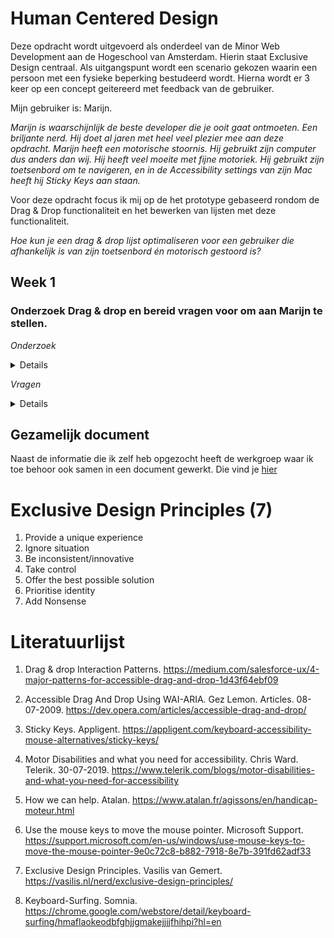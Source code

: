 
# Human Centered Design

Deze opdracht wordt uitgevoerd als onderdeel van de Minor Web Development aan de Hogeschool van Amsterdam. Hierin staat Exclusive Design centraal. Als uitgangspunt wordt een scenario gekozen waarin een persoon met een fysieke beperking bestudeerd wordt. Hierna wordt er 3 keer op een concept geitereerd met feedback van de gebruiker. 

Mijn gebruiker is: Marijn.

*Marijn is waarschijnlijk de beste developer die je ooit gaat ontmoeten. Een briljante nerd. Hij doet al jaren met heel veel plezier mee aan deze opdracht. Marijn heeft een motorische stoornis. Hij gebruikt zijn computer dus anders dan wij. Hij heeft veel moeite met fijne motoriek. Hij gebruikt zijn toetsenbord om te navigeren, en in de Accessibility settings van zijn Mac heeft hij Sticky Keys aan staan.*

Voor deze opdracht focus ik mij op de het prototype gebaseerd rondom de Drag & Drop functionaliteit en het bewerken van lijsten met deze functionaliteit. 

*Hoe kun je een drag & drop lijst optimaliseren voor een gebruiker die afhankelijk is van zijn toetsenbord én motorisch gestoord is?*


## Week 1
### Onderzoek Drag & drop en bereid vragen voor om aan Marijn te stellen.

*Onderzoek*

<details>
- In dit artikel wordt geconcludeerd dat een developer die zich focust op toegankelijkheid functionaliteit moeten vermijden die uitsluitend bestemt is voor bediening met de muis. Ook moeten zij snelkoppelingen inbouwen zoals skip-to-content functies en focus-elementen. Deze laatsten moeten de verzuring voor de gebruiker beperken. (4)

- Tijdens het lezen van een webpagina over motor disability (5) las ik dat deze gebruikers vooral moeite hebben met het gebruik van een muis en/of een touchscreen. Ik bedacht me waarom gebruiken we het toetsenbord niet om de muis te besturen. Windows had daar al een oplossing voor. (6) Maar deze oplossing heeft slechts beperkte functionaliteit. Kan ik de functionaliteit van het toetsenbord verder enhancen om het besturen van de muis te verbeteren?

- Ik ben benieuwd of Marijn naast de native oplossingen voor het vermijden van een muis ook gebruik maakt van browser extensies zoals bijvoorbeeld Keyboard-Surfing(8) voor chrome?
</details>

*Vragen*
<details>
1. Omdat Marijn erg afhankelijk is van zijn toetsenbord vraag ik mij af welke toetsen hij de voorkeur aan geeft voor de basisbewegingen omhoog, naar beneden, naar links en naar rechts. Gebruikt hij liever pijltoetsen of WASD zoals gamers vaak doen. 

2. Is het handig om shortcuts te maken? bijvoorbeeld 2 toetsen indrukken om naar lijst-A te springen en 2 andere om naar lijst-B te springen.

3. Gebruikt Marijn ARIA-Dropeffect wanneer dit beschikbaar is? Zo ja, welke

4. Hoe komt Marijn er achter dat er een skip-to-content functie op een pagina is en gebruikt hij deze? Wat zijn zijn ervaringen hiermee?

5. Kun je je toetsenbord gebruiken om je muis te besturen. Is het handig om met de shift knop de snelheid te bepalen waarmee je de muis bestuurd. Of misschien wel met de numpad(na een activatie handeling?) Is het makkelijker dan tabben?

6. Maakt marijn gebruik van chrome extensies om zijn werk te doen? Bijvoorbeeld Keyboard-Surfing(8) voor chrome?

</details>

## Gezamelijk document

Naast de informatie die ik zelf heb opgezocht heeft de werkgroep waar ik toe behoor ook samen in een document gewerkt. Die vind je [hier](https://docs.google.com/document/d/1crOSkO_FPe3sheL5gkQYl8OmMcbRSDq092uVghG5HdA/edit?usp=sharing)
# Exclusive Design Principles (7)

1. Provide a unique experience
2. Ignore situation
3. Be inconsistent/innovative
4. Take control
5. Offer the best possible solution
6. Prioritise identity
7. Add Nonsense


# Literatuurlijst

1. Drag & drop Interaction Patterns. https://medium.com/salesforce-ux/4-major-patterns-for-accessible-drag-and-drop-1d43f64ebf09

2. Accessible Drag And Drop Using WAI-ARIA. Gez Lemon. Articles. 08-07-2009. https://dev.opera.com/articles/accessible-drag-and-drop/

3. Sticky Keys. Appligent. https://appligent.com/keyboard-accessibility-mouse-alternatives/sticky-keys/

4. Motor Disabilities and what you need for accessibility. Chris Ward. Telerik. 30-07-2019. https://www.telerik.com/blogs/motor-disabilities-and-what-you-need-for-accessibility

5. How we can help. Atalan. https://www.atalan.fr/agissons/en/handicap-moteur.html

6. Use the mouse keys to move the mouse pointer. Microsoft Support. https://support.microsoft.com/en-us/windows/use-mouse-keys-to-move-the-mouse-pointer-9e0c72c8-b882-7918-8e7b-391fd62adf33

7. Exclusive Design Principles. Vasilis van Gemert. https://vasilis.nl/nerd/exclusive-design-principles/

8. Keyboard-Surfing. Somnia. https://chrome.google.com/webstore/detail/keyboard-surfing/hmaflaokeodbfghjjgmakejjjjfhihpi?hl=en